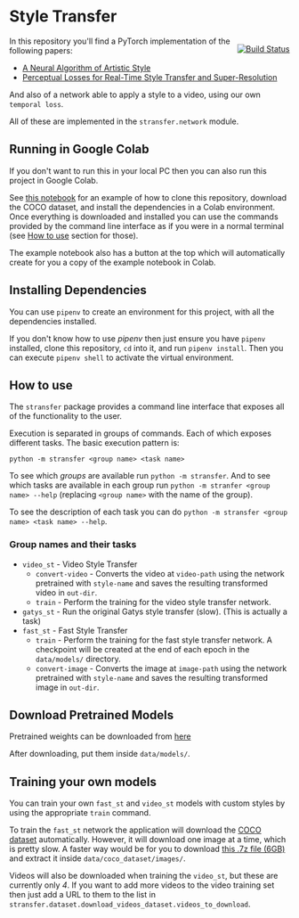 # Style Transfer

<div style="float: right;">

[![Build Status](https://travis-ci.org/tupini07/StyleTransfer.svg?branch=master)](https://travis-ci.org/tupini07/StyleTransfer)

</div>

In this repository you'll find a PyTorch implementation of the following papers:

- [A Neural Algorithm of Artistic Style](https://arxiv.org/abs/1508.06576)
- [Perceptual Losses for Real-Time Style Transfer and Super-Resolution](https://arxiv.org/abs/1603.08155)

And also of a network able to apply a style to a video, using our own `temporal loss`.

All of these are implemented in the `stransfer.network` module.


## Running in Google Colab

If you don't want to run this in your local PC then you can also run this project in Google Colab.

See [this notebook](https://github.com/tupini07/StyleTransfer/blob/master/Colab_Style_Transfer.ipynb)
for an example of how to clone this repository, download the COCO dataset, and install the dependencies
in a Colab environment. Once everything is downloaded and installed you can use the commands
provided by the command line interface as if you were in a normal terminal (see [How to use](https://github.com/tupini07/StyleTransfer#how-to-use)
section for those). 

The example notebook also has a button at the top which will automatically create for you a copy 
of the example notebook in Colab.

## Installing Dependencies

You can use `pipenv` to create an environment for this project, with all the dependencies installed.

If you don't know how to use _pipenv_ then just ensure you have `pipenv` installed, 
clone this repository, `cd` into it, and run
`pipenv install`. Then you can execute `pipenv shell` to activate the virtual environment.

## How to use

The `stransfer` package provides a command line interface that exposes all of the functionality to the user. 

Execution is separated in groups of commands. Each of which exposes different tasks. The basic execution pattern is: 

```
python -m stransfer <group name> <task name>
```

To see which _groups_ are available run `python -m stransfer`. And to see which tasks are available in each group run `python -m stranfer <group name> --help` (replacing `<group name>` with the name of the group). 

To see the description of each task you can do `python -m stransfer <group name> <task name> --help`.

### Group names and their tasks

- `video_st` - Video Style Transfer
    - `convert-video` - Converts the video at `video-path` using the network pretrained with `style-name` and saves the resulting transformed video in `out-dir`.
    - `train` - Perform the training for the video style transfer network.
- `gatys_st` - Run the original Gatys style transfer (slow). (This is actually a task)
- `fast_st` - Fast Style Transfer
    - `train` - Perform the training for the fast style transfer network. A checkpoint will be created at the end of each epoch in the `data/models/` directory.
    - `convert-image` - Converts the image at `image-path` using the network pretrained with `style-name` and saves the resulting transformed image in `out-dir`.

## Download Pretrained Models

Pretrained weights can be downloaded from [here](https://drive.google.com/drive/folders/11lsETWvucCiesEaqs5fK5PaCbNMmOV4w?usp=sharing)

After downloading, put them inside `data/models/`.


## Training your own models

You can train your own `fast_st` and `video_st` models with custom styles by using the 
appropriate `train` command. 

To train the `fast_st` network the application will download the [COCO dataset](http://cocodataset.org/)
automatically. However, it will download one image at a time, which is pretty slow. A faster
way would be for you to download [this .7z file (6GB)](https://drive.google.com/file/d/1mTZGqm9fq8vGjkpNph-fhZXW2Dkt-tsH/view?usp=sharing)
and extract it inside `data/coco_dataset/images/`.

Videos will also be downloaded when training the `video_st`, but these are currently only
_4_. If you want to add more videos to the video training set then just add a URL to them
to the list in `stransfer.dataset.download_videos_dataset.videos_to_download`.

